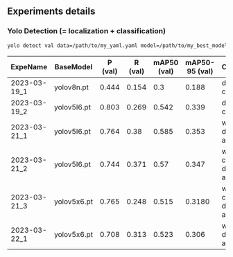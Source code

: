## Experiments details

### Yolo Detection (= localization + classification)

```bash
yolo detect val data=/path/to/my_yaml.yaml model=/path/to/my_best_model.pt
```

| ExpeName     | BaseModel   | P (val) | R (val) | mAP50 (val) | mAP50-95 (val) | Comments                 |
|--------------|-------------|---------|---------|-------------|----------------|--------------------------|
| 2023-03-19_1 | yolov8n.pt  | 0.444   | 0.154   | 0.3         | 0.188          | default config           |
| 2023-03-19_2 | yolov5l6.pt | 0.803   | 0.269   | 0.542       | 0.339          | default config           |
| 2023-03-21_1 | yolov5l6.pt | 0.764   | 0.38    | 0.585       | 0.353          | without data-augment     |
| 2023-03-21_2 | yolov5l6.pt | 0.744   | 0.371   | 0.57        | 0.347          | with custom data-augment |
| 2023-03-21_3 | yolov5x6.pt | 0.765   | 0.248   | 0.515       | 0.3180         | with custom data-augment |
| 2023-03-22_1 | yolov5x6.pt | 0.708   | 0.313   | 0.523       | 0.306          | without data-augment     |

